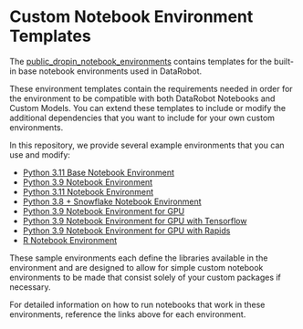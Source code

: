  # Custom Notebook Environment Templates
The [public_dropin_notebook_environments](https://github.com/datarobot/datarobot-user-models/tree/master/public_dropin_notebook_environments)
contains templates for the built-in base notebook environments used in DataRobot.

These environment templates contain the requirements needed in order for the environment to be compatible with 
both DataRobot Notebooks and Custom Models. 
You can extend these templates to include or modify the additional 
dependencies that you want to include for your own custom environments.

In this repository, we provide several example environments that you can use and modify:
* [Python 3.11 Base Notebook Environment](python311_notebook_base)
* [Python 3.9 Notebook Environment](python39_notebook)
* [Python 3.11 Notebook Environment](python311_notebook)
* [Python 3.8 + Snowflake Notebook Environment](python38_snowflake_notebook)
* [Python 3.9 Notebook Environment for GPU](python39_notebook_gpu)
* [Python 3.9 Notebook Environment for GPU with Tensorflow](python39_notebook_gpu_tf)
* [Python 3.9 Notebook Environment for GPU with Rapids](python39_notebook_gpu_rapids)
* [R Notebook Environment](r_notebook)

These sample environments each define the libraries available in the environment 
and are designed to allow for simple custom notebook environments to be made that 
consist solely of your custom packages if necessary.

For detailed information on how to run notebooks that work in these environments, 
reference the links above for each environment.